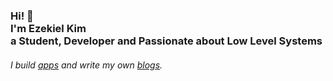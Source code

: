 <h3>Hi! 👋<br>I'm Ezekiel Kim<br> a Student, Developer and Passionate about Low Level Systems </h3>
<h6>I build <a href="https://github.com/zekekim/pinkypromise">apps</a> and write my own <a href="https://zekekim.github.io/">blogs</a>. <br>
